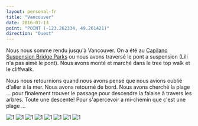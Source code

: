 ```yaml
---
layout: personal-fr
title: "Vancouver"
date: 2016-07-13
point: "POINT (-123.262334, 49.261421)"
direction: "Ouest"
---
```


Nous nous somme rendu jusqu'à Vancouver. On a été au [Capilano Suspension Bridge Parks](https://www.capbridge.com/ "Capilano Suspension Bridge Parks") ou nous avons traversé le pont a suspension (Lili n'a pas aimé le pont). Nous avons monté et marché dans le tree top walk et le cliffwalk.
<p>Nous nous retournions quand nous avons pensé que nous avions oublié d'aller à la mer. Nous avons retourné de bord. Nous avons cherché la plage ... pour finalement trouver le passage pour descendre la falaise à travers les arbres. Toute une descente! Pour s'apercevoir a mi-chemin que c'est une plage ...

![1](/voyages/20160713_110752.jpg)
![1](/voyages/20160713_120950.jpg)
![1](/voyages/20160713_121637.jpg)
![1](/voyages/20160713_122802.jpg)
![1](/voyages/20160713_123125.jpg)
![1](/voyages/20160713_123644.jpg)
![1](/voyages/20160713_125115.jpg)
![1](/voyages/20160713_160841.jpg)
